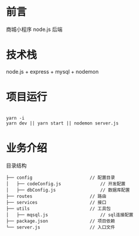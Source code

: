 # 前言

商城小程序 node.js 后端

# 技术栈

node.js + express + mysql + nodemon

# 项目运行

```

yarn -i
yarn dev || yarn start || nodemon server.js

```

# 业务介绍

目录结构

    ├── config                      // 配置目录
    │   ├── codeConfig.js               // 开发配置
    │   ├── dbConfig.js                 // 数据库配置
    ├── routes                      // 路由
    ├── services                    // 接口
    ├── utils                       // 工具包
    │   ├── mqsql.js                    // sql连接配置
    ├── package.json                // 项目依赖
    └── server.js                   // 入口文件
